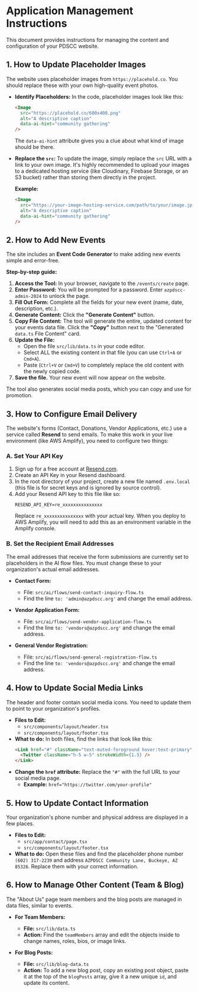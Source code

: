 # Application Management Instructions

This document provides instructions for managing the content and configuration of your PDSCC website.

## 1. How to Update Placeholder Images

The website uses placeholder images from `https://placehold.co`. You should replace these with your own high-quality event photos.

- **Identify Placeholders:** In the code, placeholder images look like this:
  ```html
  <Image 
    src="https://placehold.co/600x400.png" 
    alt="A descriptive caption"
    data-ai-hint="community gathering" 
  />
  ```
  The `data-ai-hint` attribute gives you a clue about what kind of image should be there.

- **Replace the `src`:** To update the image, simply replace the `src` URL with a link to your own image. It's highly recommended to upload your images to a dedicated hosting service (like Cloudinary, Firebase Storage, or an S3 bucket) rather than storing them directly in the project.

  **Example:**
  ```html
  <Image 
    src="https://your-image-hosting-service.com/path/to/your/image.jpg" 
    alt="A descriptive caption"
    data-ai-hint="community gathering" 
  />
  ```

## 2. How to Add New Events

The site includes an **Event Code Generator** to make adding new events simple and error-free.

**Step-by-step guide:**

1.  **Access the Tool:** In your browser, navigate to the `/events/create` page.
2.  **Enter Password:** You will be prompted for a password. Enter `azpdscc-admin-2024` to unlock the page.
3.  **Fill Out Form:** Complete all the fields for your new event (name, date, description, etc.).
4.  **Generate Content:** Click the **"Generate Content"** button.
5.  **Copy File Content:** The tool will generate the entire, updated content for your events data file. Click the **"Copy"** button next to the "Generated `data.ts` File Content" card.
6.  **Update the File:**
    - Open the file `src/lib/data.ts` in your code editor.
    - Select ALL the existing content in that file (you can use `Ctrl+A` or `Cmd+A`).
    - Paste (`Ctrl+V` or `Cmd+V`) to completely replace the old content with the newly copied code.
7.  **Save the file.** Your new event will now appear on the website.

The tool also generates social media posts, which you can copy and use for promotion.

## 3. How to Configure Email Delivery

The website's forms (Contact, Donations, Vendor Applications, etc.) use a service called **Resend** to send emails. To make this work in your live environment (like AWS Amplify), you need to configure two things:

### A. Set Your API Key

1.  Sign up for a free account at [Resend.com](https://resend.com).
2.  Create an API Key in your Resend dashboard.
3.  In the root directory of your project, create a new file named `.env.local` (this file is for secret keys and is ignored by source control).
4.  Add your Resend API key to this file like so:
    ```
    RESEND_API_KEY=re_xxxxxxxxxxxxxxx
    ```
    Replace `re_xxxxxxxxxxxxxxx` with your actual key. When you deploy to AWS Amplify, you will need to add this as an environment variable in the Amplify console.

### B. Set the Recipient Email Addresses

The email addresses that receive the form submissions are currently set to placeholders in the AI flow files. You must change these to your organization's actual email addresses.

-   **Contact Form:**
    -   File: `src/ai/flows/send-contact-inquiry-flow.ts`
    -   Find the line `to: 'admin@azpdscc.org'` and change the email address.

-   **Vendor Application Form:**
    -   File: `src/ai/flows/send-vendor-application-flow.ts`
    -   Find the line `to: 'vendors@azpdscc.org'` and change the email address.

-   **General Vendor Registration:**
    -   File: `src/ai/flows/send-general-registration-flow.ts`
    -   Find the line `to: 'vendors@azpdscc.org'` and change the email address.

## 4. How to Update Social Media Links

The header and footer contain social media icons. You need to update them to point to your organization's profiles.

-   **Files to Edit:**
    -   `src/components/layout/header.tsx`
    -   `src/components/layout/footer.tsx`
-   **What to do:** In both files, find the links that look like this:
    ```html
    <Link href="#" className="text-muted-foreground hover:text-primary">
      <Twitter className="h-5 w-5" strokeWidth={1.5} />
    </Link>
    ```
-   **Change the `href` attribute:** Replace the `"#"` with the full URL to your social media page.
    -   **Example:** `href="https://twitter.com/your-profile"`

## 5. How to Update Contact Information

Your organization's phone number and physical address are displayed in a few places.

-   **Files to Edit:**
    -   `src/app/contact/page.tsx`
    -   `src/components/layout/footer.tsx`
-   **What to do:** Open these files and find the placeholder phone number `(602) 317-2239` and address `AZPDSCC Community Lane, Buckeye, AZ 85326`. Replace them with your correct information.

## 6. How to Manage Other Content (Team & Blog)

The "About Us" page team members and the blog posts are managed in data files, similar to events.

-   **For Team Members:**
    -   **File:** `src/lib/data.ts`
    -   **Action:** Find the `teamMembers` array and edit the objects inside to change names, roles, bios, or image links.

-   **For Blog Posts:**
    -   **File:** `src/lib/blog-data.ts`
    -   **Action:** To add a new blog post, copy an existing post object, paste it at the top of the `blogPosts` array, give it a new unique `id`, and update its content.